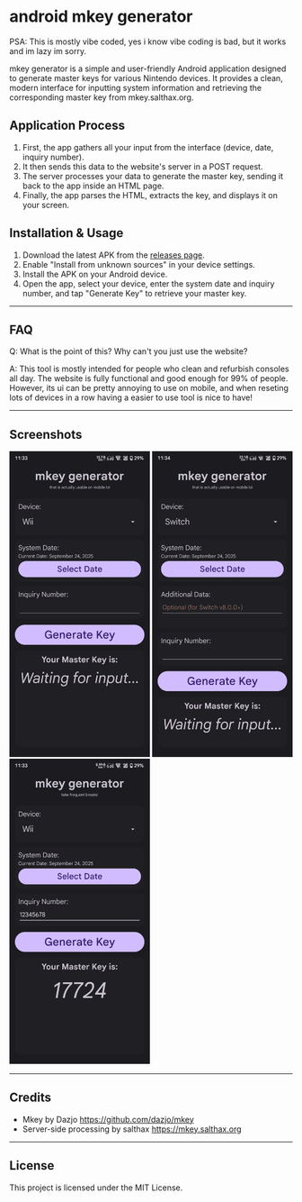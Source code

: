 # android mkey generator

PSA: This is mostly vibe coded, yes i know vibe coding is bad, but it works and im lazy im sorry.

mkey generator is a simple and user-friendly Android application designed to generate master keys for various Nintendo devices. It provides a clean, modern interface for inputting system information and retrieving the corresponding master key from mkey.salthax.org.

## Application Process

1. First, the app gathers all your input from the interface (device, date, inquiry number).
2. It then sends this data to the website's server in a POST request.
3. The server processes your data to generate the master key, sending it back to the app inside an HTML page.
4. Finally, the app parses the HTML, extracts the key, and displays it on your screen.

## Installation & Usage

1.  Download the latest APK from the [releases page](https://github.com/aeolhcia/Mkey-Gen-App/releases).
2.  Enable "Install from unknown sources" in your device settings.
3.  Install the APK on your Android device.
4.  Open the app, select your device, enter the system date and inquiry number, and tap "Generate Key" to retrieve your master key.

---

## FAQ

Q: What is the point of this? Why can't you just use the website?

A: This tool is mostly intended for people who clean and refurbish consoles all day. The website is fully functional and good enough for 99% of people. However, its ui can be pretty annoying to use on mobile, and when reseting lots of devices in a row having a easier to use tool is nice to have!

---

## Screenshots

<img src="/imgs/screenshot01.png" width="250">  <img src="/imgs/screenshot03.png" width="250">  <img src="/imgs/screenshot02.png" width="250"> 

---

## Credits

* Mkey by Dazjo https://github.com/dazjo/mkey
* Server-side processing by salthax https://mkey.salthax.org

---

## License

This project is licensed under the MIT License.
